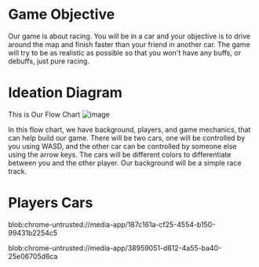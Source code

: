 <h1>Game Objective</h1>

Our game is about racing. You will be in a car and your objective is to drive around the map and finish faster than your friend in another car. The game will try to be as realistic as possible so that you won't have any buffs, or debuffs, just pure racing. 

<h1>Ideation Diagram</h1>

This is Our Flow Chart
<img src="https://private-user-images.githubusercontent.com/188915098/410621254-3145a356-745e-4bae-8385-db8a39958ce6.png?jwt=eyJhbGciOiJIUzI1NiIsInR5cCI6IkpXVCJ9.eyJpc3MiOiJnaXRodWIuY29tIiwiYXVkIjoicmF3LmdpdGh1YnVzZXJjb250ZW50LmNvbSIsImtleSI6ImtleTUiLCJleHAiOjE3Mzk0NzYzNTEsIm5iZiI6MTczOTQ3NjA1MSwicGF0aCI6Ii8xODg5MTUwOTgvNDEwNjIxMjU0LTMxNDVhMzU2LTc0NWUtNGJhZS04Mzg1LWRiOGEzOTk1OGNlNi5wbmc_WC1BbXotQWxnb3JpdGhtPUFXUzQtSE1BQy1TSEEyNTYmWC1BbXotQ3JlZGVudGlhbD1BS0lBVkNPRFlMU0E1M1BRSzRaQSUyRjIwMjUwMjEzJTJGdXMtZWFzdC0xJTJGczMlMkZhd3M0X3JlcXVlc3QmWC1BbXotRGF0ZT0yMDI1MDIxM1QxOTQ3MzFaJlgtQW16LUV4cGlyZXM9MzAwJlgtQW16LVNpZ25hdHVyZT1kMjNlMmI0M2YzNmRiM2RiZTI1M2VhMWM2ZWYzMGQzNWExMDRiNjFkNjdhYmFkYWUzOTBkMWEyMjM5ZTM3ZjhmJlgtQW16LVNpZ25lZEhlYWRlcnM9aG9zdCJ9.p922KtSS59oq3tumM7-DsJjQEkjppynfvOjSe0a4W_E" alt="image"/>

In this flow chart, we have background, players, and game mechanics, that can help build our game. There will be two cars, one will be controlled by you using WASD, and the other car can be controlled by someone else using the arrow keys. The cars will be different colors to differentiate between you and the other player. Our background will be a simple race track.

<h1>Players Cars</h1>

blob:chrome-untrusted://media-app/187c161a-cf25-4554-b150-99431b2254c5

blob:chrome-untrusted://media-app/38959051-d812-4a55-ba40-25e06705d6ca
